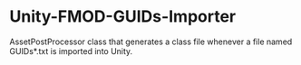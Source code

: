 # Unity-FMOD-GUIDs-Importer
AssetPostProcessor class that generates a class file whenever a file named GUIDs*.txt is imported into Unity.

